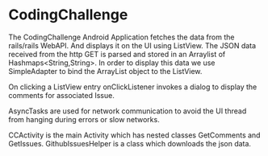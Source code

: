 # CodingChallenge

The CodingChallenge Android Application fetches the data from the rails/rails WebAPI. 
And displays it on the UI using ListView. The JSON data received from the http GET is
parsed and stored in an Arraylist of Hashmaps<String,String>. In order to display this 
data we use SimpleAdapter to bind the ArrayList object to the ListView. 

On clicking a ListView entry onClickListener invokes a dialog to display the comments for
associated Issue. 

AsyncTasks are used for network communication to avoid the UI thread from hanging during 
errors or slow networks.

CCActivity is the main Activity which has nested classes GetComments and GetIssues.
GithubIssuesHelper is a class which downloads the json data.

